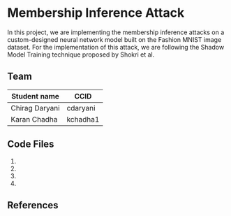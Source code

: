 # Membership Inference Attack

In this project, we are implementing the membership inference attacks on a custom-designed neural network model built on the Fashion MNIST image dataset. For the implementation of this attack, we are following the Shadow Model Training technique proposed by Shokri et al.  

## Team
|Student name| CCID |
|------------|------|
|Chirag Daryani   |  cdaryani    |
|Karan Chadha   |  kchadha1    |

## Code Files

1.
2.
3.
4.

## References
